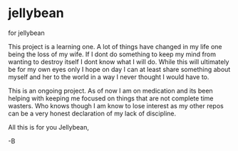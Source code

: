 # jellybean
for jellybean

This project is a learning one.
A lot of things have changed in my life one being the loss of my wife.
If I dont do something to keep my mind from wanting to destroy itself I dont know what I will do. While this will ultimately be for my own eyes only I hope on day I can at least share something about myself and her to the world in a way I never thought I would have to.

This is an ongoing project. As of now I am on medication and its been helping with keeping me focused on things that are not complete time wasters.
Who knows though I am know to lose interest as my other repos can be a very honest declaration of my lack of discipline.

All this is for you Jellybean,

-B
